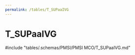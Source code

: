 ```yaml
---
permalink: /tables/T_SUPaaIVG
---
```

# T\_SUPaaIVG
<!-- SPDX-License-Identifier: MPL-2.0 -->

<!-- ATTENTION : Ne pas supprimer ou modifier la ligne ci-dessous -->
#include "tables/.schemas/PMSI/PMSI MCO/T_SUPaaIVG.md"
<!-- ATTENTION : Ne pas supprimer ou modifier la ligne ci-dessus -->
